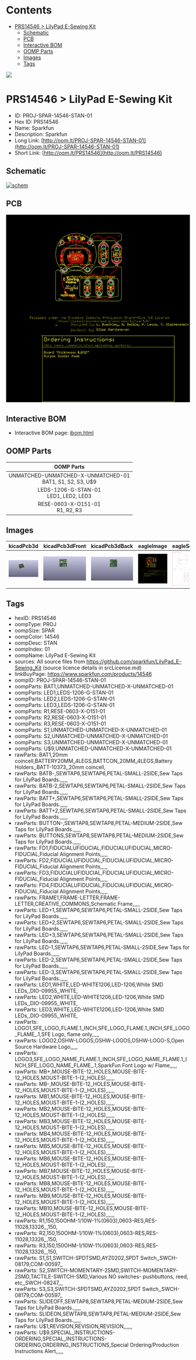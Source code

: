 



Contents
========

* [PRS14546 > LilyPad E-Sewing Kit](#prs14546--lilypad-e-sewing-kit)
	* [Schematic](#schematic)
	* [PCB](#pcb)
	* [Interactive BOM](#interactive-bom)
	* [OOMP Parts](#oomp-parts)
	* [Images](#images)
	* [Tags](#tags)
  
![][im]
# PRS14546 > LilyPad E-Sewing Kit

- ID: PROJ-SPAR-14546-STAN-01
- Hex ID: PRS14546
- Name: Sparkfun
- Description: Sparkfun
- Long Link: [http://oom.lt/PROJ-SPAR-14546-STAN-01](http://oom.lt/PROJ-SPAR-14546-STAN-01)
- Short Link: [http://oom.lt/PRS14546](http://oom.lt/PRS14546)

## Schematic
  
[![schem](eagleSchemImage.png)](eagleSchemImage.png)
## PCB
  
[![pcb](eagleImage.png)](eagleImage.png)
## Interactive BOM

- Interactive BOM page: [ibom.html](https://htmlpreview.github.io/?https://github.com/oomlout/oomlout_OOMP_projects/blob/main/PROJ-SPAR-14546-STAN-01/kicad/bom/ibom.html)

## OOMP Parts
  

|OOMP Parts|
| :---: |
|UNMATCHED-UNMATCHED-X-UNMATCHED-01<BR>BAT1, S1, S2, S3, U$9|
|LEDS-1206-G-STAN-01<BR>LED1, LED2, LED3|
|RESE-0603-X-O151-01<BR>R1, R2, R3|

## Images
  
  

|kicadPcb3d|kicadPcb3dFront|kicadPcb3dBack|eagleImage|eagleSchemImage|
| :---: | :---: | :---: | :---: | :---: |
|[![kicadPcb3d](kicadPcb3d_140.png)](kicadPcb3d.png)|[![kicadPcb3dFront](kicadPcb3dFront_140.png)](kicadPcb3dFront.png)|[![kicadPcb3dBack](kicadPcb3dBack_140.png)](kicadPcb3dBack.png)|[![eagleImage](eagleImage_140.png)](eagleImage.png)|[![eagleSchemImage](eagleSchemImage_140.png)](eagleSchemImage.png)|

## Tags

- hexID: PRS14546
- oompType: PROJ
- oompSize: SPAR
- oompColor: 14546
- oompDesc: STAN
- oompIndex: 01
- oompName: LilyPad E-Sewing Kit
- sources: All source files from https://github.com/sparkfun/LilyPad_E-Sewing_Kit (source licence details in srcLicense.md)
- linkBuyPage: https://www.sparkfun.com/products/14546
- oompID: PROJ-SPAR-14546-STAN-01
- oompParts: BAT1,UNMATCHED-UNMATCHED-X-UNMATCHED-01
- oompParts: LED1,LEDS-1206-G-STAN-01
- oompParts: LED2,LEDS-1206-G-STAN-01
- oompParts: LED3,LEDS-1206-G-STAN-01
- oompParts: R1,RESE-0603-X-O151-01
- oompParts: R2,RESE-0603-X-O151-01
- oompParts: R3,RESE-0603-X-O151-01
- oompParts: S1,UNMATCHED-UNMATCHED-X-UNMATCHED-01
- oompParts: S2,UNMATCHED-UNMATCHED-X-UNMATCHED-01
- oompParts: S3,UNMATCHED-UNMATCHED-X-UNMATCHED-01
- oompParts: U$9,UNMATCHED-UNMATCHED-X-UNMATCHED-01
- rawParts: BAT1,20mm coincell,BATTERY20MM_4LEGS,BATTCON_20MM_4LEGS,Battery Holders,,BATT-10373,,20mm coincell,
- rawParts: BATB-,SEWTAP6,SEWTAP6,PETAL-SMALL-2SIDE,Sew Taps for LilyPad Boards.,,,,,
- rawParts: BATB-2,SEWTAP6,SEWTAP6,PETAL-SMALL-2SIDE,Sew Taps for LilyPad Boards.,,,,,
- rawParts: BATT+,SEWTAP6,SEWTAP6,PETAL-SMALL-2SIDE,Sew Taps for LilyPad Boards.,,,,,
- rawParts: BATT+2,SEWTAP6,SEWTAP6,PETAL-SMALL-2SIDE,Sew Taps for LilyPad Boards.,,,,,
- rawParts: BUTTON-,SEWTAP8,SEWTAP8,PETAL-MEDIUM-2SIDE,Sew Taps for LilyPad Boards.,,,,,
- rawParts: BUTTONS,SEWTAP8,SEWTAP8,PETAL-MEDIUM-2SIDE,Sew Taps for LilyPad Boards.,,,,,
- rawParts: FD1,FIDUCIALUFIDUCIAL,FIDUCIALUFIDUCIAL,MICRO-FIDUCIAL,Fiducial Alignment Points,,,,,
- rawParts: FD2,FIDUCIALUFIDUCIAL,FIDUCIALUFIDUCIAL,MICRO-FIDUCIAL,Fiducial Alignment Points,,,,,
- rawParts: FD3,FIDUCIALUFIDUCIAL,FIDUCIALUFIDUCIAL,MICRO-FIDUCIAL,Fiducial Alignment Points,,,,,
- rawParts: FD4,FIDUCIALUFIDUCIAL,FIDUCIALUFIDUCIAL,MICRO-FIDUCIAL,Fiducial Alignment Points,,,,,
- rawParts: FRAME1,FRAME-LETTER,FRAME-LETTER,CREATIVE_COMMONS,Schematic Frame,,,,,
- rawParts: LED+1,SEWTAP6,SEWTAP6,PETAL-SMALL-2SIDE,Sew Taps for LilyPad Boards.,,,,,
- rawParts: LED+2,SEWTAP6,SEWTAP6,PETAL-SMALL-2SIDE,Sew Taps for LilyPad Boards.,,,,,
- rawParts: LED+3,SEWTAP6,SEWTAP6,PETAL-SMALL-2SIDE,Sew Taps for LilyPad Boards.,,,,,
- rawParts: LED-1,SEWTAP6,SEWTAP6,PETAL-SMALL-2SIDE,Sew Taps for LilyPad Boards.,,,,,
- rawParts: LED-2,SEWTAP6,SEWTAP6,PETAL-SMALL-2SIDE,Sew Taps for LilyPad Boards.,,,,,
- rawParts: LED-3,SEWTAP6,SEWTAP6,PETAL-SMALL-2SIDE,Sew Taps for LilyPad Boards.,,,,,
- rawParts: LED1,WHITE,LED-WHITE1206,LED-1206,White SMD LEDs,,DIO-09955,,WHITE,
- rawParts: LED2,WHITE,LED-WHITE1206,LED-1206,White SMD LEDs,,DIO-09955,,WHITE,
- rawParts: LED3,WHITE,LED-WHITE1206,LED-1206,White SMD LEDs,,DIO-09955,,WHITE,
- rawParts: LOGO1,SFE_LOGO_FLAME.1_INCH,SFE_LOGO_FLAME.1_INCH,SFE_LOGO_FLAME_.1,SFE Logo, flame only,,,,,
- rawParts: LOGO2,OSHW-LOGOS,OSHW-LOGOS,OSHW-LOGO-S,Open Source Hardware Logo,,,,,
- rawParts: LOGO3,SFE_LOGO_NAME_FLAME.1_INCH,SFE_LOGO_NAME_FLAME.1_INCH,SFE_LOGO_NAME_FLAME_.1,SparkFun Font Logo w/ Flame,,,,,
- rawParts: MB+,MOUSE-BITE-12_HOLES,MOUSE-BITE-12_HOLES,MOUST-BITE-1-(2_HOLES),,,,,,
- rawParts: MB-,MOUSE-BITE-12_HOLES,MOUSE-BITE-12_HOLES,MOUST-BITE-1-(2_HOLES),,,,,,
- rawParts: MB1,MOUSE-BITE-12_HOLES,MOUSE-BITE-12_HOLES,MOUST-BITE-1-(2_HOLES),,,,,,
- rawParts: MB2,MOUSE-BITE-12_HOLES,MOUSE-BITE-12_HOLES,MOUST-BITE-1-(2_HOLES),,,,,,
- rawParts: MB3,MOUSE-BITE-12_HOLES,MOUSE-BITE-12_HOLES,MOUST-BITE-1-(2_HOLES),,,,,,
- rawParts: MB4,MOUSE-BITE-12_HOLES,MOUSE-BITE-12_HOLES,MOUST-BITE-1-(2_HOLES),,,,,,
- rawParts: MB5,MOUSE-BITE-12_HOLES,MOUSE-BITE-12_HOLES,MOUST-BITE-1-(2_HOLES),,,,,,
- rawParts: MB6,MOUSE-BITE-12_HOLES,MOUSE-BITE-12_HOLES,MOUST-BITE-1-(2_HOLES),,,,,,
- rawParts: MB7,MOUSE-BITE-12_HOLES,MOUSE-BITE-12_HOLES,MOUST-BITE-1-(2_HOLES),,,,,,
- rawParts: MB8,MOUSE-BITE-12_HOLES,MOUSE-BITE-12_HOLES,MOUST-BITE-1-(2_HOLES),,,,,,
- rawParts: MB9,MOUSE-BITE-12_HOLES,MOUSE-BITE-12_HOLES,MOUST-BITE-1-(2_HOLES),,,,,,
- rawParts: MB10,MOUSE-BITE-12_HOLES,MOUSE-BITE-12_HOLES,MOUST-BITE-1-(2_HOLES),,,,,,
- rawParts: R1,150,150OHM-1/10W-1%(0603),0603-RES,RES-11028,13326,,,150,
- rawParts: R2,150,150OHM-1/10W-1%(0603),0603-RES,RES-11028,13326,,,150,
- rawParts: R3,150,150OHM-1/10W-1%(0603),0603-RES,RES-11028,13326,,,150,
- rawParts: S1,S1,SWITCH-SPDTSMD,AYZ0202,SPDT Switch,,SWCH-08179,COM-00597,,
- rawParts: S2,SWITCH-MOMENTARY-2SMD,SWITCH-MOMENTARY-2SMD,TACTILE-SWITCH-SMD,Various NO switches- pushbuttons, reed, etc,,SWCH-08247,,,
- rawParts: S3,S3,SWITCH-SPDTSMD,AYZ0202,SPDT Switch,,SWCH-08179,COM-00597,,
- rawParts: SLIDEOFF,SEWTAP8,SEWTAP8,PETAL-MEDIUM-2SIDE,Sew Taps for LilyPad Boards.,,,,,
- rawParts: SLIDEON,SEWTAP8,SEWTAP8,PETAL-MEDIUM-2SIDE,Sew Taps for LilyPad Boards.,,,,,
- rawParts: U$1,REVISION,REVISION,REVISION,,,,,,
- rawParts: U$9,SPECIAL_INSTRUCTIONS-ORDERING,SPECIAL_INSTRUCTIONS-ORDERING,ORDERING_INSTRUCTIONS,Special Ordering/Production Instructions Alert,,,,,



[im]: kicadPcb3d_450.png
